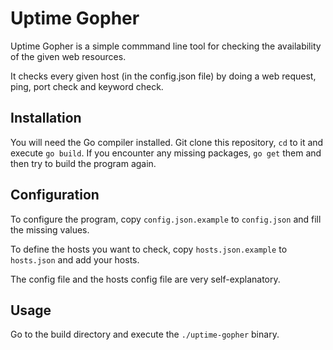# Uptime Gopher

Uptime Gopher is a simple commmand line tool for checking the availability of the given web resources.

It checks every given host (in the config.json file) by doing a web request, ping, port check and keyword check.

## Installation

You will need the Go compiler installed. Git clone this repository, `cd` to it and execute `go build`. If you encounter any missing packages, `go get` them and then try to build the program again.

## Configuration

To configure the program, copy `config.json.example` to `config.json` and fill the missing values. 

To define the hosts you want to check, copy `hosts.json.example` to `hosts.json` and add your hosts. 

The config file and the hosts config file are very self-explanatory.

## Usage
Go to the build directory and execute the `./uptime-gopher` binary.
